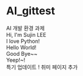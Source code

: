 # AI_gittest
AI 개발 환경 과제  
Hi, I'm Sujin LEE  
I love Python!  
Hello World!  
Good Bye~~  
Yeep!~!  
특기 업데이트 !
취미 페이지 추가
